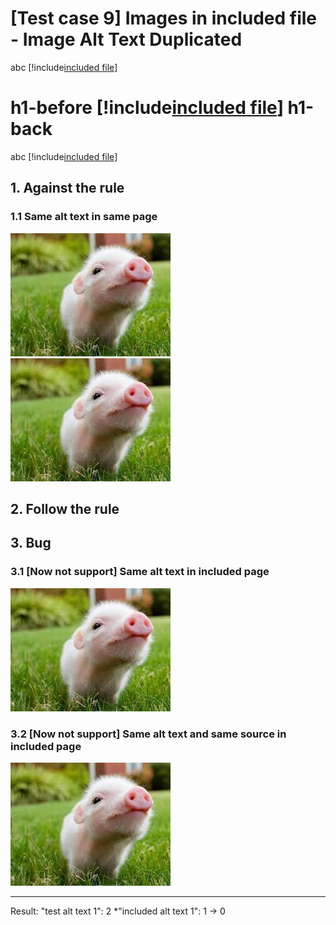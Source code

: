 # [Test case 9] Images in included file - Image Alt Text Duplicated

abc [!include[included file](./includes/included_file.md)]
# h1-before [!include[included file](./includes/included_title.md)] h1-back

abc [!include[included file](./includes/included_title.md)]
## 1. Against the rule
### 1.1 Same alt text in same page
![test alt text 1](./images/pig1.jpg)
![test alt text 1](./images/pig2.jpg)

## 2. Follow the rule

## 3. Bug
### 3.1 [Now not support] Same alt text in included page
![included alt text 1](./images/pig3.jpg)

### 3.2 [Now not support] Same alt text and same source in included page
![included alt text 2](./images/pig.jpg)

--------------------------------------------------
Result: 
    "test alt text 1": 2
    *"included alt text 1": 1 -> 0